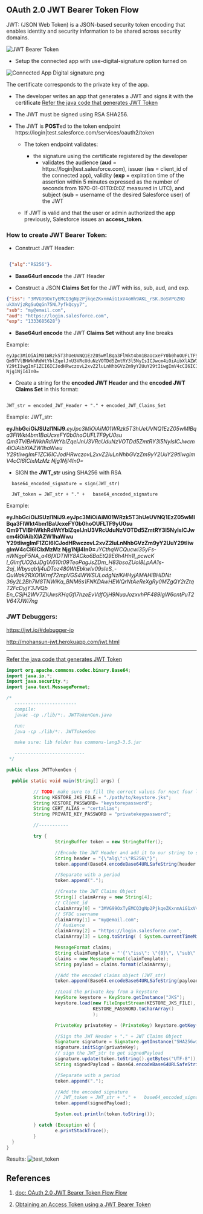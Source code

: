 

## OAuth 2.0 JWT Bearer Token Flow

JWT: (JSON Web Token) is a JSON-based security token encoding that enables identity and security information to be shared across security domains.


![JWT Bearer Token](https://s3.amazonaws.com/dfc-wiki/en/images/9/9d/OAuthJWTBearerTokenFlow.png)


-  Setup the connected app with use-digital-signature option turned on

![Connected App Digital signature.png](img/connectApp-DigitalCert.png)

The certificate corresponds to the private key of the app.



- The developer writes an app that generates a JWT and signs it with the certificate
[Refer the java code that generates JWT Token](./java/JWTTokenGen.java)

- The JWT must be signed using RSA SHA256.



- The JWT is **POST**ed  to the token endpoint https://login|test.salesforce.com/services/oauth2/token

  - The token endpoint validates:
    - the signature using the certificate registered by the developer
      - validates the audience (**aud** = https://login|test.salesforce.com), issuer (**iss** = client_id of the connected app), validity (**exp** = expiration time of the assertion within 5 minutes  expressed as the number of seconds from 1970-01-01T0:0:0Z measured in UTC), and subject (**sub** = username of the desired Salesforce user) of the JWT

  - If JWT is valid and that the user or admin authorized the app previously, Salesforce issues an **access_token**.


### How to create JWT Bearer Token:

- Construct JWT Header:

```json

 {"alg":"RS256"}.

```

- **Base64url encode** the JWT Header

- Construct a JSON **Claims Set** for the JWT with iss, sub, aud, and exp.


```json
{"iss": "3MVG99OxTyEMCQ3gNp2PjkqeZKxnmAiG1xV4oHh9AKL_rSK.BoSVPGZHQ
ukXnVjzRgSuQqGn75NL7yfkQcyy7",
"sub": "my@email.com",
"aud": "https://login.salesforce.com",
"exp": "1333685628"}


```

- **Base64url encode** the JWT **Claims Set** without any line breaks

Example:
```
eyJpc3MiOiAiM01WRzk5T3hUeUVNQ1EzZ05wMlBqa3FlWkt4bm1BaUcxeFY0b0hoOUFLTF9yU0su
Qm9TVlBHWkhRdWtYblZqelJnU3VRcUduNzVOTDd5ZmtRY3l5NyIsICJwcm4iOiAibXlAZW1haWwu
Y29tIiwgImF1ZCI6ICJodHRwczovL2xvZ2luLnNhbGVzZm9yY2UuY29tIiwgImV4cCI6ICIxMzMz
Njg1NjI4In0=

```


- Create a string for the **encoded JWT Header** and the **encoded JWT Claims Set** in this format:

```

JWT_str = encoded_JWT_Header + "." + encoded_JWT_Claims_Set

```
Example: JWT_str:


**eyJhbGciOiJSUzI1NiJ9**.*eyJpc3MiOiAiM01WRzk5T3hUeUVNQ1EzZ05wMlBqa3FlWkt4bm1BaUcxeFY0b0hoOUFLTF9yU0su
Qm9TVlBHWkhRdWtYblZqelJnU3VRcUduNzVOTDd5ZmtRY3l5NyIsICJwcm4iOiAibXlAZW1haWwu
Y29tIiwgImF1ZCI6ICJodHRwczovL2xvZ2luLnNhbGVzZm9yY2UuY29tIiwgImV4cCI6ICIxMzMz
Njg1NjI4In0=*



- SIGN the **JWT_str** using SHA256 with RSA

```
  base64_encoded_signature = sign(JWT_str)

  JWT_token = JWT_str + "." +   base64_encoded_signature

```

Example:

**eyJhbGciOiJSUzI1NiJ9.eyJpc3MiOiAiM01WRzk5T3hUeUVNQ1EzZ05wMlBqa3FlWkt4bm1BaUcxeFY0b0hoOUFLTF9yU0su
Qm9TVlBHWkhRdWtYblZqelJnU3VRcUduNzVOTDd5ZmtRY3l5NyIsICJwcm4iOiAibXlAZW1haWwu
Y29tIiwgImF1ZCI6ICJodHRwczovL2xvZ2luLnNhbGVzZm9yY2UuY29tIiwgImV4cCI6ICIxMzMz
Njg1NjI4In0=**.*iYCthqWCQucwi35yFs-nWNgpF5NA_a46fXDTNIY8ACko6BaEtQ9E6h4Hn1l_pcwcK​
I_GlmfUO2dJDg1A610t09TeoPagJsZDm_H83bsoZUoI8LpAA1s-2aj_Wbysqb1j4uDToz​
480WtEbkwIv09sIeS_-QuWak2RXOl1Krnf72mpVGS4WWSULodgNzlKHHyjAMAHiBHIDNt​
36y2L2Bh7M8TNWiKa_BNM6s1FNKDAwHEWQrNtAeReXgRy0MZgQY2rZtqT2FcDyjY3JVQb​
En_CSjH2WV7ZlUwsKHqGfI7hzeEvVdfOjH9NuaJozxvhPF489IgW6cntPuT2V647JWi7ng*


### JWT Debuggers:

https://jwt.io/#debugger-io

http://mohansun-jwt.herokuapp.com/jwt.html

--------------------





[Refer the java code that generates JWT Token](./java/JWTTokenGen.java)

``` java
import org.apache.commons.codec.binary.Base64;
import java.io.*;
import java.security.*;
import java.text.MessageFormat;

/*
   -----------------------
   compile:
   javac -cp ./lib/*:. JWTTokenGen.java

   run:
   java -cp ./lib/*:. JWTTokenGen

   make sure: lib folder has commons-lang3-3.5.jar

   --------------------------
 */

public class JWTTokenGen {

  public static void main(String[] args) {

          // TODO: make sure to fill the correct values for next four lines
          String KESTORE_JKS_FILE = "./path/to/keystore.jks";
          String KESTORE_PASSWORD= "keystorepassword";
          String CERT_ALIAS = "certalias";
          String PRIVATE_KEY_PASSWORD = "privatekeypassword";

          //-----------

          try {
                  StringBuffer token = new StringBuffer();

                  //Encode the JWT Header and add it to our string to sign
                  String header = "{\"alg\":\"RS256\"}";
                  token.append(Base64.encodeBase64URLSafeString(header.getBytes("UTF-8")));

                  //Separate with a period
                  token.append(".");

                  //Create the JWT Claims Object
                  String[] claimArray = new String[4];
                  // Client_id
                  claimArray[0] = "3MVG99OxTyEMCQ3gNp2PjkqeZKxnmAiG1xV4oHh9AKL_rSK.BoSVPGZHQukXnVjzRgSuQqGn75NL7yfkQcyy7";
                  // SFDC username
                  claimArray[1] = "my@email.com";
                  // Audience
                  claimArray[2] = "https://login.salesforce.com";
                  claimArray[3] = Long.toString( ( System.currentTimeMillis()/1000 ) + 300);

                  MessageFormat claims;
                  String claimTemplate = "'{'\"iss\": \"{0}\", \"sub\": \"{1}\", \"aud\": \"{2}\", \"exp\": \"{3}\"'}'";
                  claims = new MessageFormat(claimTemplate);
                  String payload = claims.format(claimArray);

                  //Add the encoded claims object (JWT_str)
                  token.append(Base64.encodeBase64URLSafeString(payload.getBytes("UTF-8")));

                  //Load the private key from a keystore
                  KeyStore keystore = KeyStore.getInstance("JKS");
                  keystore.load(new FileInputStream(KESTORE_JKS_FILE),
                                KESTORE_PASSWORD.toCharArray()
                                );

                  PrivateKey privateKey = (PrivateKey) keystore.getKey(CERT_ALIAS, PRIVATE_KEY_PASSWORD.toCharArray());

                  //Sign the JWT Header + "." + JWT Claims Object
                  Signature signature = Signature.getInstance("SHA256withRSA");
                  signature.initSign(privateKey);
                  // sign the JWT_str to get signedPayload
                  signature.update(token.toString().getBytes("UTF-8"));
                  String signedPayload = Base64.encodeBase64URLSafeString(signature.sign());

                  //Separate with a period
                  token.append(".");

                  //Add the encoded signature
                  // JWT_token = JWT_str + "." +   base64_encoded_signature
                  token.append(signedPayload);

                  System.out.println(token.toString());

          } catch (Exception e) {
                  e.printStackTrace();
          }
  }
}

```


Results:
![test_token](./img/auth_code/testing_token.png)



## References
1. [doc: OAuth 2.0 JWT Bearer Token Flow Flow](https://help.salesforce.com/articleView?id=remoteaccess_oauth_jwt_flow.htm&type=0)

2. [Obtaining an Access Token using a JWT Bearer Token](https://developer.salesforce.com/page/Digging_Deeper_into_OAuth_2.0_on_Force.com#Obtaining_an_Access_Token_using_a_JWT_Bearer_Token)
